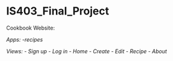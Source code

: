 # IS403_Final_Project

Cookbook Website:

*Apps:*
    *-recipes*

*Views:*
    *- Sign up*
    *- Log in*
    *- Home*
    *- Create*
    *- Edit*
    *- Recipe*
    *- About*